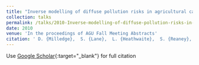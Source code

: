 ```yaml
---
title: "Inverse modelling of diffuse pollution risks in agricultural catchments"
collection: talks
permalink: /talks/2010-Inverse-modelling-of-diffuse-pollution-risks-in-agricultural-catchments
date: 2010
venue: 'In the proceedings of AGU Fall Meeting Abstracts'
citation: ' D. {Milledge},  S. {Lane},  L. {Heathwaite},  S. {Reaney}, &quot;Inverse modelling of diffuse pollution risks in agricultural catchments.&quot; In the proceedings of AGU Fall Meeting Abstracts, 2010.'
---
```

Use [Google Scholar](https://scholar.google.com/scholar?q=Inverse+modelling+of+diffuse+pollution+risks+in+agricultural+catchments){:target="_blank"} for full citation